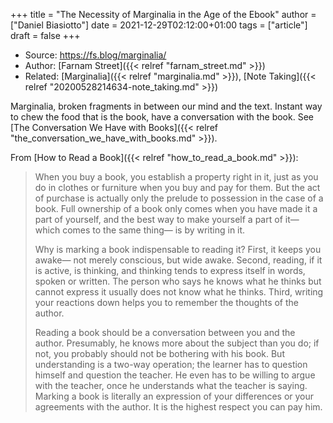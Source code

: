 +++
title = "The Necessity of Marginalia in the Age of the Ebook"
author = ["Daniel Biasiotto"]
date = 2021-12-29T02:12:00+01:00
tags = ["article"]
draft = false
+++

-   Source: <https://fs.blog/marginalia/>
-   Author: [Farnam Street]({{< relref "farnam_street.md" >}})
-   Related: [Marginalia]({{< relref "marginalia.md" >}}), [Note Taking]({{< relref "20200528214634-note_taking.md" >}})

Marginalia, broken fragments in between our mind and the text. Instant way to chew the food that is the book, have a conversation with the book. See [The Conversation We Have with Books]({{< relref "the_conversation_we_have_with_books.md" >}}).

From [How to Read a Book]({{< relref "how_to_read_a_book.md" >}}):

> When you buy a book, you establish a property right in it, just as you do in clothes or furniture when you buy and pay for them. But the act of purchase is actually only the prelude to possession in the case of a book. Full ownership of a book only comes when you have made it a part of yourself, and the best way to make yourself a part of it— which comes to the same thing— is by writing in it.
>
> Why is marking a book indispensable to reading it? First, it keeps you awake— not merely conscious, but wide awake. Second, reading, if it is active, is thinking, and thinking tends to express itself in words, spoken or written. The person who says he knows what he thinks but cannot express it usually does not know what he thinks. Third, writing your reactions down helps you to remember the thoughts of the author.
>
> Reading a book should be a conversation between you and the author. Presumably, he knows more about the subject than you do; if not, you probably should not be bothering with his book. But understanding is a two-way operation; the learner has to question himself and question the teacher. He even has to be willing to argue with the teacher, once he understands what the teacher is saying. Marking a book is literally an expression of your differences or your agreements with the author. It is the highest respect you can pay him.
